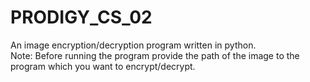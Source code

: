 # PRODIGY_CS_02
An image encryption/decryption program written in python.
<br>
Note: Before running the program provide the path of the image to the program which you want to encrypt/decrypt. 
